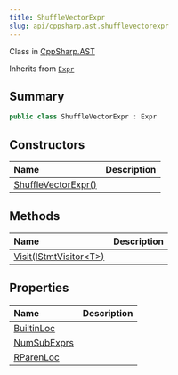 ```yaml
---
title: ShuffleVectorExpr
slug: api/cppsharp.ast.shufflevectorexpr
---
```

Class in [CppSharp.AST](/api/cppsharp/ast)

Inherits from [`Expr`](/api/cppsharp/ast/expr)

## Summary



```csharp
public class ShuffleVectorExpr : Expr
```

## Constructors

|Name|Description|
|:---|:---|
|[ShuffleVectorExpr\(\)](/api/cppsharp/ast/shufflevectorexpr//ctor)||

## Methods

|Name|Description|
|:---|:---|
|[Visit\(IStmtVisitor\<T\>\)](/api/cppsharp/ast/shufflevectorexpr/visit)||

## Properties

|Name|Description|
|:---|:---|
|[BuiltinLoc](/api/cppsharp/ast/shufflevectorexpr/builtinloc)||
|[NumSubExprs](/api/cppsharp/ast/shufflevectorexpr/numsubexprs)||
|[RParenLoc](/api/cppsharp/ast/shufflevectorexpr/rparenloc)||


